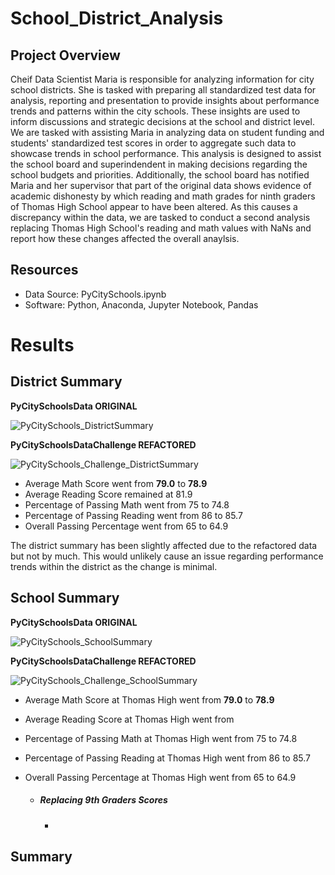 # School_District_Analysis
## Project Overview
Cheif Data Scientist Maria is responsible for analyzing information for city school districts. She is tasked with preparing all standardized test data for analysis, reporting and presentation to provide insights about performance trends and patterns within the city schools. These insights are used to inform discussions and strategic decisions at the school and district level. We are tasked with assisting Maria in analyzing data on student funding and students' standardized test scores in order to aggregate such data to showcase trends in school performance. This analysis is designed to assist the school board and superindendent in making decisions regarding the school budgets and priorities. Additionally, the school board has notified Maria and her supervisor that part of the original data shows evidence of academic dishonesty by which reading and math grades for ninth graders of Thomas High School appear to have been altered. As this causes a discrepancy within the data, we are tasked to conduct a second analysis replacing Thomas High School's reading and math values with NaNs and report how these changes affected the overall anaylsis. 

## Resources
- Data Source: PyCitySchools.ipynb 
- Software: Python, Anaconda, Jupyter Notebook, Pandas

# Results
## District Summary

**PyCitySchoolsData ORIGINAL**

![PyCitySchools_DistrictSummary](https://user-images.githubusercontent.com/107603065/179449144-daa6f533-7fad-40e8-80f1-cae7b275e883.png)


**PyCitySchoolsDataChallenge REFACTORED** 

![PyCitySchools_Challenge_DistrictSummary](https://user-images.githubusercontent.com/107603065/179449188-395464ba-a960-481b-997f-92bc478da7d4.png)

- Average Math Score went from **79.0** to **78.9**
- Average Reading Score remained at 81.9
- Percentage of Passing Math went from 75 to 74.8
- Percentage of Passing Reading went from 86 to 85.7
- Overall Passing Percentage went from 65 to 64.9

The district summary has been slightly affected due to the refactored data but not by much. This would unlikely cause an issue regarding performance trends within the district as the change is minimal.

## School Summary
 
**PyCitySchoolsData ORIGINAL** 

![PyCitySchools_SchoolSummary](https://user-images.githubusercontent.com/107603065/179449295-41ce2d2a-8b2a-4e1a-993b-48a426dd4cfa.png)

**PyCitySchoolsDataChallenge REFACTORED**

![PyCitySchools_Challenge_SchoolSummary](https://user-images.githubusercontent.com/107603065/179449307-b70ab258-48ee-495c-adfd-67036d592dea.png)

- Average Math Score at Thomas High went from **79.0** to **78.9**
- Average Reading Score at Thomas High went from 
- Percentage of Passing Math at Thomas High went from 75 to 74.8
- Percentage of Passing Reading at Thomas High went from 86 to 85.7
- Overall Passing Percentage at Thomas High went from 65 to 64.9


  
  - ##### Replacing 9th Graders Scores
    - 
    
## Summary

